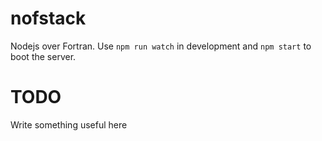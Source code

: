 # nofstack
Nodejs over Fortran.
Use `npm run watch` in development and `npm start` to boot the server.

# TODO
Write something useful here
